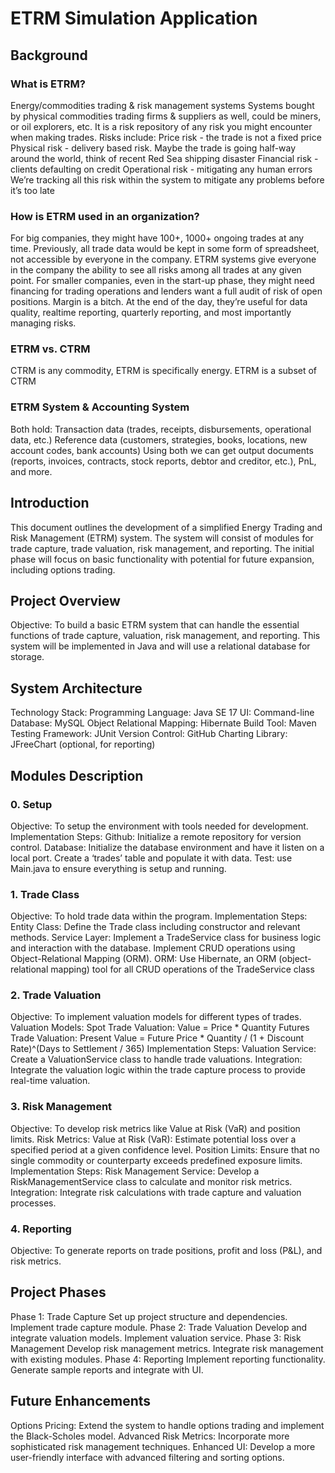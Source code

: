 # ETRM Simulation Application

## Background

### What is ETRM?
Energy/commodities trading & risk management systems
Systems bought by physical commodities trading firms & suppliers as well, could be miners, or oil explorers, etc.
It is a risk repository of any risk you might encounter when making trades. Risks include:
Price risk - the trade is not a fixed price
Physical risk - delivery based risk. Maybe the trade is going half-way around the world, think of recent Red Sea shipping disaster
Financial risk - clients defaulting on credit
Operational risk - mitigating any human errors
We’re tracking all this risk within the system to mitigate any problems before it’s too late

### How is ETRM used in an organization?
For big companies, they might have 100+, 1000+ ongoing trades at any time. Previously, all trade data would be kept in some form of spreadsheet, not accessible by everyone in the company. ETRM systems give everyone in the company the ability to see all risks among all trades at any given point.
For smaller companies, even in the start-up phase, they might need financing for trading operations and lenders want a full audit of risk of open positions. Margin is a bitch.
At the end of the day, they’re useful for data quality, realtime reporting, quarterly reporting, and most importantly managing risks.

### ETRM vs. CTRM
CTRM is any commodity, ETRM is specifically energy. ETRM is a subset of CTRM

### ETRM System & Accounting System
Both hold:
Transaction data (trades, receipts, disbursements, operational data, etc.)
Reference data (customers, strategies, books, locations, new account codes, bank accounts)
Using both we can get output documents (reports, invoices, contracts, stock reports, debtor and creditor, etc.), PnL, and more.


## Introduction
This document outlines the development of a simplified Energy Trading and Risk Management (ETRM) system. The system will consist of modules for trade capture, trade valuation, risk management, and reporting. The initial phase will focus on basic functionality with potential for future expansion, including options trading.

## Project Overview
Objective: To build a basic ETRM system that can handle the essential functions of trade capture, valuation, risk management, and reporting. This system will be implemented in Java and will use a relational database for storage.

## System Architecture
Technology Stack:
Programming Language: Java SE 17
UI: Command-line
Database: MySQL
Object Relational Mapping: Hibernate
Build Tool: Maven
Testing Framework: JUnit
Version Control: GitHub
Charting Library: JFreeChart (optional, for reporting)

## Modules Description
### 0. Setup
Objective: To setup the environment with tools needed for development.
Implementation Steps:
Github: Initialize a remote repository for version control.
Database: Initialize the database environment and have it listen on a local port. Create a ‘trades’ table and populate it with data.
Test: use Main.java to ensure everything is setup and running.

### 1. Trade Class
Objective: To hold trade data within the program. 
Implementation Steps:
Entity Class: Define the Trade class including constructor and relevant methods.
Service Layer: Implement a TradeService class for business logic and interaction with the database. Implement CRUD operations using Object-Relational Mapping (ORM).
ORM: Use Hibernate, an ORM (object-relational mapping) tool for all CRUD operations of the TradeService class

### 2. Trade Valuation
Objective: To implement valuation models for different types of trades.
Valuation Models:
Spot Trade Valuation:
Value = Price * Quantity
Futures Trade Valuation:
Present Value = Future Price * Quantity / (1 + Discount Rate)^(Days to Settlement / 365)
Implementation Steps:
Valuation Service: Create a ValuationService class to handle trade valuations.
Integration: Integrate the valuation logic within the trade capture process to provide real-time valuation.

### 3. Risk Management
Objective: To develop risk metrics like Value at Risk (VaR) and position limits.
Risk Metrics:
Value at Risk (VaR): Estimate potential loss over a specified period at a given confidence level.
Position Limits: Ensure that no single commodity or counterparty exceeds predefined exposure limits.
Implementation Steps:
Risk Management Service: Develop a RiskManagementService class to calculate and monitor risk metrics.
Integration: Integrate risk calculations with trade capture and valuation processes.

### 4. Reporting
Objective: To generate reports on trade positions, profit and loss (P&L), and risk metrics.

## Project Phases
Phase 1: Trade Capture
Set up project structure and dependencies.
Implement trade capture module.
Phase 2: Trade Valuation
Develop and integrate valuation models.
Implement valuation service.
Phase 3: Risk Management
Develop risk management metrics.
Integrate risk management with existing modules.
Phase 4: Reporting
Implement reporting functionality.
Generate sample reports and integrate with UI.

## Future Enhancements
Options Pricing: Extend the system to handle options trading and implement the Black-Scholes model.
Advanced Risk Metrics: Incorporate more sophisticated risk management techniques.
Enhanced UI: Develop a more user-friendly interface with advanced filtering and sorting options.





 
